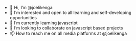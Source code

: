 - 👋 Hi, I’m @joelikenga
- 👀 I’m interested and open to all learning and self-developing opportunities
- 🌱 I’m currently learning javascript
- 💞️ I’m looking to collaborate on javascript based projects
- 📫 How to reach me on all media platforms at @joelikenga

<!---
joelikenga/joelikenga is a ✨ special ✨ repository because its `README.md` (this file) appears on your GitHub profile.
You can click the Preview link to take a look at your changes.
--->

